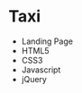 # Taxi
<ul>
    <li>Landing Page</li>
    <li>HTML5</li>
    <li>CSS3</li>
    <li>Javascript</li>
    <li>jQuery</li>
</ul>
